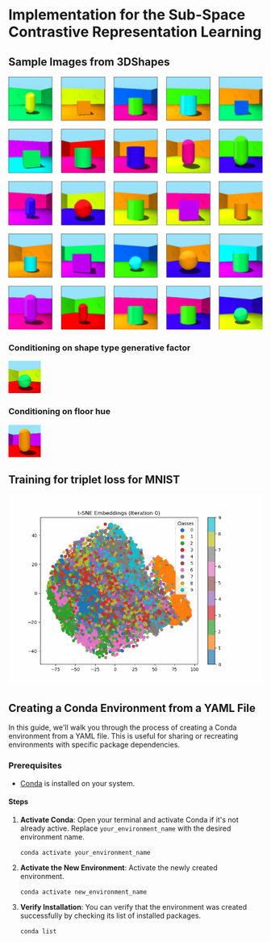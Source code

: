 # Implementation for the Sub-Space Contrastive Representation Learning 

## Sample Images from 3DShapes

![Alt Text](Figures/output_figure.png)

### Conditioning on  shape type generative factor

![Alt Text](Figures/output.gif)

### Conditioning on floor hue

![Alt Text](Figures/floor_hue.gif)

## Training for triplet loss for MNIST

![Alt Text](Figures/mnist_tripplet_animation.gif)

## Creating a Conda Environment from a YAML File

In this guide, we'll walk you through the process of creating a Conda environment from a YAML file. This is useful for sharing or recreating environments with specific package dependencies.

### Prerequisites

- [Conda](https://docs.conda.io/en/latest/) is installed on your system.

#### Steps

1. **Activate Conda**: Open your terminal and activate Conda if it's not already active. Replace `your_environment_name` with the desired environment name.

   ```shell
   conda activate your_environment_name
   ```

2. **Activate the New Environment**: Activate the newly created environment.
    ```shell
    conda activate new_environment_name
    ```
3. **Verify Installation**: You can verify that the environment was created successfully by checking its list of installed packages.
    ```shell
    conda list
    ```